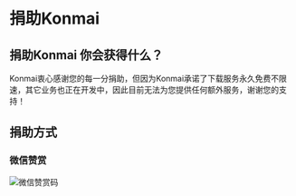 # 捐助Konmai

## 捐助Konmai 你会获得什么？

Konmai衷心感谢您的每一分捐助，但因为Konmai承诺了下载服务永久免费不限速，其它业务也正在开发中，因此目前无法为您提供任何额外服务，谢谢您的支持！

## 捐助方式

### 微信赞赏

![微信赞赏码](https://konmai.cn/resources/wechat-donate.png "微信赞赏")
